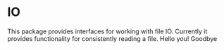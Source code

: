 # IO

This package provides interfaces for working with file IO. Currently it
provides functionality for consistently reading a file.
Hello you!
Goodbye
